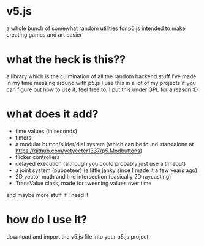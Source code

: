 # v5.js
a whole bunch of somewhat random utilities for p5.js intended to make creating games and art easier

# what the heck is this??
a library which is the culmination of all the random backend stuff I've made in my time messing around with p5.js
I use this in a lot of my projects
if you can figure out how to use it, feel free to, I put this under GPL for a reason :D

# what does it add?
- time values (in seconds)
- timers
- a modular button/slider/dial system (which can be found standalone at https://github.com/yetyeeter1337/p5.Modbuttons)
- flicker controllers
- delayed execution (although you could probably just use a timeout)
- a joint system (puppeteer) (a little janky since I made it a few years ago)
- 2D vector math and line intersection (basically 2D raycasting)
- TransValue class, made for tweening values over time

and maybe more stuff if I need it

# how do I use it?
download and import the v5.js file into your p5.js project
